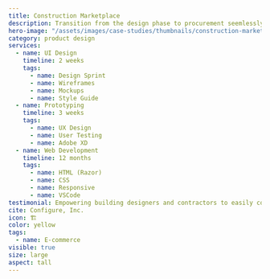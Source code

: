 ```yaml
---
title: Construction Marketplace
description: Transition from the design phase to procurement seemlessly by applying 21st century connectivity to an old-school process
hero-image: "/assets/images/case-studies/thumbnails/construction-marketplace-thumbnail.png"
category: product design
services:
  - name: UI Design
    timeline: 2 weeks
    tags:
      - name: Design Sprint
      - name: Wireframes
      - name: Mockups
      - name: Style Guide
  - name: Prototyping
    timeline: 3 weeks
    tags:
      - name: UX Design
      - name: User Testing
      - name: Adobe XD
  - name: Web Development
    timeline: 12 months
    tags:
      - name: HTML (Razor)
      - name: CSS
      - name: Responsive
      - name: VSCode
testimonial: Empowering building designers and contractors to easily compare, specify and purchase products by connecting them with local suppliers
cite: Configure, Inc.
icon: 🏗
color: yellow
tags:
  - name: E-commerce
visible: true
size: large
aspect: tall
---
```

